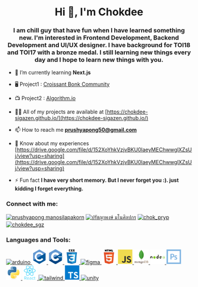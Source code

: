 <h1 align="center">Hi 👋, I'm Chokdee</h1>
<h3 align="center">I am chill guy that have fun when I have learned something new. I'm interested in Frontend Development, Backend Development and UI/UX designer. I have background for TOI18 and TOI17 with a bronze medal. I still learning new things every day and I hope to learn new things with you.</h3>

- 🌱 I’m currently learning **Next.js**

- 🖥️ Project1 : [Croissant Bonk Community](https://chokdee-sigazen.github.io/Croissant-Bonk-Community/)

- 📺 Project2 : [Algorithm.io](https://chokdee-sigazen.github.io/Algorithm.io/)

- 👨‍💻 All of my projects are available at [https://chokdee-sigazen.github.io/](https://chokdee-sigazen.github.io/)

- 📫 How to reach me **prushyapong50@gmail.com**

- 📄 Know about my experiences [https://drive.google.com/file/d/152XoYhkVzjvBKU0laeyMEChwwglXZsUj/view?usp=sharing](https://drive.google.com/file/d/152XoYhkVzjvBKU0laeyMEChwwglXZsUj/view?usp=sharing)

- ⚡ Fun fact **I have very short memory. But I never forget you :). just kidding I forget everything.**

<h3 align="left">Connect with me:</h3>
<p align="left">
<a href="https://linkedin.com/in/prushyapong manosilapakorn" target="blank"><img align="center" src="https://raw.githubusercontent.com/rahuldkjain/github-profile-readme-generator/master/src/images/icons/Social/linked-in-alt.svg" alt="prushyapong manosilapakorn" height="30" width="40" /></a>
<a href="https://fb.com/ปรัชญาพงษ์ มโนศิลปกร" target="blank"><img align="center" src="https://raw.githubusercontent.com/rahuldkjain/github-profile-readme-generator/master/src/images/icons/Social/facebook.svg" alt="ปรัชญาพงษ์ มโนศิลปกร" height="30" width="40" /></a>
<a href="https://instagram.com/chok_pryp" target="blank"><img align="center" src="https://raw.githubusercontent.com/rahuldkjain/github-profile-readme-generator/master/src/images/icons/Social/instagram.svg" alt="chok_pryp" height="30" width="40" /></a>
<a href="https://www.leetcode.com/chokdee_sgz" target="blank"><img align="center" src="https://raw.githubusercontent.com/rahuldkjain/github-profile-readme-generator/master/src/images/icons/Social/leet-code.svg" alt="chokdee_sgz" height="30" width="40" /></a>
</p>

<h3 align="left">Languages and Tools:</h3>
<p align="left"> <a href="https://www.arduino.cc/" target="_blank" rel="noreferrer"> <img src="https://cdn.worldvectorlogo.com/logos/arduino-1.svg" alt="arduino" width="40" height="40"/> </a> <a href="https://www.cprogramming.com/" target="_blank" rel="noreferrer"> <img src="https://raw.githubusercontent.com/devicons/devicon/master/icons/c/c-original.svg" alt="c" width="40" height="40"/> </a> <a href="https://www.w3schools.com/cpp/" target="_blank" rel="noreferrer"> <img src="https://raw.githubusercontent.com/devicons/devicon/master/icons/cplusplus/cplusplus-original.svg" alt="cplusplus" width="40" height="40"/> </a> <a href="https://www.w3schools.com/css/" target="_blank" rel="noreferrer"> <img src="https://raw.githubusercontent.com/devicons/devicon/master/icons/css3/css3-original-wordmark.svg" alt="css3" width="40" height="40"/> </a> <a href="https://www.figma.com/" target="_blank" rel="noreferrer"> <img src="https://www.vectorlogo.zone/logos/figma/figma-icon.svg" alt="figma" width="40" height="40"/> </a> <a href="https://www.w3.org/html/" target="_blank" rel="noreferrer"> <img src="https://raw.githubusercontent.com/devicons/devicon/master/icons/html5/html5-original-wordmark.svg" alt="html5" width="40" height="40"/> </a> <a href="https://developer.mozilla.org/en-US/docs/Web/JavaScript" target="_blank" rel="noreferrer"> <img src="https://raw.githubusercontent.com/devicons/devicon/master/icons/javascript/javascript-original.svg" alt="javascript" width="40" height="40"/> </a> <a href="https://www.mongodb.com/" target="_blank" rel="noreferrer"> <img src="https://raw.githubusercontent.com/devicons/devicon/master/icons/mongodb/mongodb-original-wordmark.svg" alt="mongodb" width="40" height="40"/> </a> <a href="https://nodejs.org" target="_blank" rel="noreferrer"> <img src="https://raw.githubusercontent.com/devicons/devicon/master/icons/nodejs/nodejs-original-wordmark.svg" alt="nodejs" width="40" height="40"/> </a> <a href="https://www.photoshop.com/en" target="_blank" rel="noreferrer"> <img src="https://raw.githubusercontent.com/devicons/devicon/master/icons/photoshop/photoshop-line.svg" alt="photoshop" width="40" height="40"/> </a> <a href="https://www.python.org" target="_blank" rel="noreferrer"> <img src="https://raw.githubusercontent.com/devicons/devicon/master/icons/python/python-original.svg" alt="python" width="40" height="40"/> </a> <a href="https://reactjs.org/" target="_blank" rel="noreferrer"> <img src="https://raw.githubusercontent.com/devicons/devicon/master/icons/react/react-original-wordmark.svg" alt="react" width="40" height="40"/> </a> <a href="https://tailwindcss.com/" target="_blank" rel="noreferrer"> <img src="https://www.vectorlogo.zone/logos/tailwindcss/tailwindcss-icon.svg" alt="tailwind" width="40" height="40"/> </a> <a href="https://www.typescriptlang.org/" target="_blank" rel="noreferrer"> <img src="https://raw.githubusercontent.com/devicons/devicon/master/icons/typescript/typescript-original.svg" alt="typescript" width="40" height="40"/> </a> <a href="https://unity.com/" target="_blank" rel="noreferrer"> <img src="https://www.vectorlogo.zone/logos/unity3d/unity3d-icon.svg" alt="unity" width="40" height="40"/> </a> </p>
